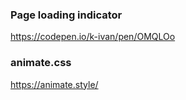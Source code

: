 ### Page loading indicator

https://codepen.io/k-ivan/pen/OMQLOo

### animate.css

https://animate.style/
